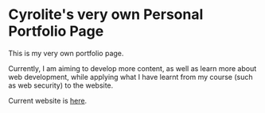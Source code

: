 # Cyrolite's very own Personal Portfolio Page 

This is my very own portfolio page.

Currently, I am aiming to develop more content, as well as learn more about web development, while applying what I have learnt from my course (such as web security) to the website.

Current website is [here](https://portfolio-website-763rjgm0z-cyrolites-projects.vercel.app).